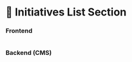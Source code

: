 # 📎 Initiatives List Section

### **Frontend**

<figure><img src="../../.gitbook/assetsMukand/initiative-list-section.png" alt=""><figcaption></figcaption></figure>

### Backend (CMS)

<figure><img src="../../.gitbook/assetsMukand/initiative-list-section-cms.png" alt=""><figcaption></figcaption></figure>
